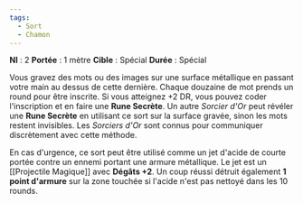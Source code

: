 ```yaml
---
tags:
  - Sort
  - Chamon
---
```

**NI** : 2
**Portée** : 1 mètre
**Cible** : Spécial
**Durée** : Spécial

Vous gravez des mots ou des images sur une surface métallique en passant votre main au dessus de cette dernière. Chaque douzaine de mot prends un round pour être inscrite. Si vous atteignez +2 DR, vous pouvez coder l'inscription et en faire une **Rune Secrète**. Un autre *Sorcier d'Or* peut révéler une **Rune Secrète** en utilisant ce sort sur la surface gravée, sinon les mots restent invisibles. Les *Sorciers d'Or* sont connus pour communiquer discrètement avec cette méthode.

En cas d'urgence, ce sort peut être utilisé comme un jet d'acide de courte portée contre un ennemi portant une armure métallique. Le jet est un [[Projectile Magique]] avec **Dégâts +2**. Un coup réussi détruit également **1 point d'armure** sur la zone touchée si l'acide n'est pas nettoyé dans les 10 rounds.